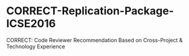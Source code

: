 # CORRECT-Replication-Package-ICSE2016
CORRECT: Code Reviewer Recommendation Based on Cross-Project &amp; Technology Experience
